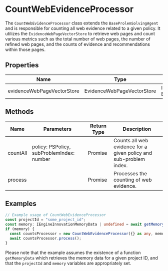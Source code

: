 # CountWebEvidenceProcessor

The `CountWebEvidenceProcessor` class extends the `BaseProlemSolvingAgent` and is responsible for counting all web evidence related to a given policy. It utilizes the `EvidenceWebPageVectorStore` to retrieve web pages and count various metrics such as the total number of web pages, the number of refined web pages, and the counts of evidence and recommendations within those pages.

## Properties

| Name                          | Type                                  | Description                                           |
|-------------------------------|---------------------------------------|-------------------------------------------------------|
| evidenceWebPageVectorStore    | EvidenceWebPageVectorStore            | Instance of EvidenceWebPageVectorStore.               |

## Methods

| Name       | Parameters                                  | Return Type | Description                                             |
|------------|---------------------------------------------|-------------|---------------------------------------------------------|
| countAll   | policy: PSPolicy, subProblemIndex: number   | Promise<void> | Counts all web evidence for a given policy and sub-problem index. |
| process    |                                             | Promise<void> | Processes the counting of web evidence.                |

## Examples

```typescript
// Example usage of CountWebEvidenceProcessor
const projectId = "some_project_id";
const memory: IEngineInnovationMemoryData | undefined = await getMemoryData(projectId);
if (memory) {
  const countsProcessor = new CountWebEvidenceProcessor({} as any, memory);
  await countsProcessor.process();
}
```

Please note that the example assumes the existence of a function `getMemoryData` which retrieves the memory data for a given project ID, and that the `projectId` and `memory` variables are appropriately set.